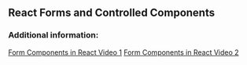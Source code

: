 ## React Forms and Controlled Components



### Additional information:
[Form Components in React Video 1](https://youtu.be/fd4_IEWzYeo)
[Form Components in React Video 2](https://youtu.be/doshF5Alr-k)

